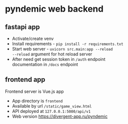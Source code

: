 # pyndemic web backend
## fastapi app
* Activate/create venv 
* Install requirements - `pip install -r requirements.txt`
* Start web server - `uvicorn src.main:app --reload`  
`--reload` argument for hot reload server
* After need get session token in `/auth` endpoint  
documentation in `/docs` endpoint

## frontend app
Frontend server is Vue.js app
* App directory is `frontend`
* Available by url `/static/game_view.html`
* API deployed at `127.0.0.1:5000/api/v1`
* Web version https://divergent-app.ru/pyndemic

